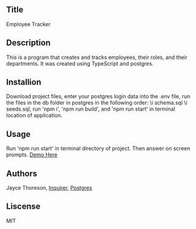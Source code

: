 ## Title
Employee Tracker
## Description
This is a program that creates and tracks employees, their roles, and their departments. It was created using TypeScript and postgres.
## Installion
Download project files, enter your postgres login data into the .env file, run the files in the db folder in postgres in the following order: \i schema.sql \i seeds.sql, run 'npm i', 'npm run build', and 'npm run start' in terminal location of application.
## Usage
Run 'npm run start' in terminal directory of project. Then answer on screen prompts. [Demo Here](tutorial.mp4)
## Authors
Jayce Thoreson, [Inquirer](https://www.npmjs.com/package/inquirer), [Postgres](https://www.postgresql.org/)
## Liscense
MIT